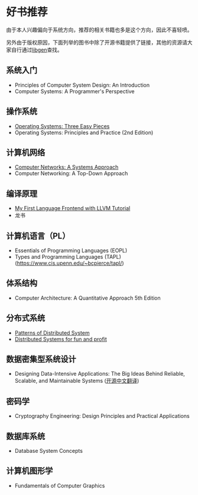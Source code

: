 # 好书推荐
由于本人兴趣偏向于系统方向，推荐的相关书籍也多是这个方向，因此不喜轻喷。

另外由于版权原因，下面列举的图书中除了开源书籍提供了链接，其他的资源请大家自行通过[libgen](http://libgen.is/)查找。
## 系统入门
- Principles of Computer System Design: An Introduction
- Computer Systems: A Programmer's Perspective
## 操作系统
- [Operating Systems: Three Easy Pieces](https://pages.cs.wisc.edu/~remzi/OSTEP/)
- Operating Systems: Principles and Practice (2nd Edition)
## 计算机网络
- [Computer Networks: A Systems Approach](https://book.systemsapproach.org/foreword.html)
- Computer Networking: A Top-Down Approach
## 编译原理
- [My First Language Frontend with LLVM Tutorial](https://llvm.org/docs/tutorial/MyFirstLanguageFrontend/index.html)
- 龙书
## 计算机语言（PL）
- Essentials of Programming Languages (EOPL)
- Types and Programming Languages (TAPL) (https://www.cis.upenn.edu/~bcpierce/tapl/)
## 体系结构
- Computer Architecture: A Quantitative Approach 5th Edition
## 分布式系统
- [Patterns of Distributed System](https://github.com/dreamhead/patterns-of-distributed-systems)
- [Distributed Systems for fun and profit](http://book.mixu.net/distsys/index.html)
## 数据密集型系统设计
- Designing Data-Intensive Applications: The Big Ideas Behind Reliable, Scalable, and Maintainable Systems ([开源中文翻译](https://github.com/Vonng/ddia))
## 密码学
- Cryptography Engineering: Design Principles and Practical Applications
## 数据库系统
- Database System Concepts
## 计算机图形学
- Fundamentals of Computer Graphics